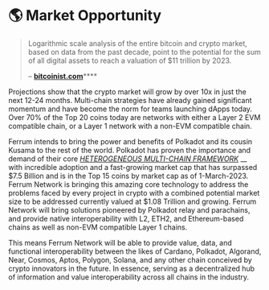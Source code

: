 # 🌎 Market Opportunity

> Logarithmic scale analysis of the entire bitcoin and crypto market, based on data from the past decade, point to the potential for the sum of all digital assets to reach a valuation of $11 trillion by 2023.
>
> – [**bitcoinist.com**](https://bitcoinist.com/total-crypto-market-cap-to-grow-to-usd-11-trillion-in-2023/)****

Projections show that the crypto market will grow by over 10x in just the next 12-24 months. Multi-chain strategies have already gained significant momentum and have become the norm for teams launching dApps today. Over 70% of the Top 20 coins today are networks with either a Layer 2 EVM compatible chain, or a Layer 1 network with a non-EVM compatible chain.&#x20;

Ferrum intends to bring the power and benefits of Polkadot and its cousin Kusama to the rest of the world. Polkadot has proven the importance and demand of their core [_HETEROGENEOUS MULTI-CHAIN FRAMEWORK_](https://polkadot.network/PolkaDotPaper.pdf) __ with incredible adoption and a fast-growing market cap that has surpassed $7.5 Billion and is in the Top 15 coins by market cap as of 1-March-2023. Ferrum Network is bringing this amazing core technology to address the problems faced by every project in crypto with a combined potential market size to be addressed currently valued at $1.08 Trillion and growing. Ferrum Network will bring solutions pioneered by Polkadot relay and parachains, and provide native interoperability with L2, ETH2, and Ethereum-based chains as well as non-EVM compatible Layer 1 chains.

This means Ferrum Network will be able to provide value, data, and functional interoperability between the likes of Cardano, Polkadot, Algorand, Near, Cosmos, Aptos, Polygon, Solana, and any other chain conceived by crypto innovators in the future. In essence, serving as a decentralized hub of information and value interoperability across all chains in the industry.
